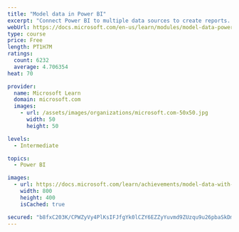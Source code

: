 ```yaml
---
title: "Model data in Power BI"
excerpt: "Connect Power BI to multiple data sources to create reports. Define the relationship between your data sources."
webUrl: https://docs.microsoft.com/en-us/learn/modules/model-data-power-bi/
type: course
price: Free
length: PT1H7M
ratings:
  count: 6232
  average: 4.706354
heat: 70

provider:
  name: Microsoft Learn
  domain: microsoft.com
  images:
    - url: /assets/images/organizations/microsoft.com-50x50.jpg
      width: 50
      height: 50

levels:
  - Intermediate

topics:
  - Power BI

images:
  - url: https://docs.microsoft.com/learn/achievements/model-data-with-power-bi-desktop-social.png
    width: 800
    height: 400
    isCached: true

secured: "b8fxC203K/CPWZyVy4PlKsIFJfgYk0lCZY6EZZyYuvmd9ZUzqu9u26pbaSkDmIqsEtasssb5AL1PiKpN3XZffAI4Qpm4/awWicRYAEYkjRBAv4DlOY15PCSUV7xOT6RpjXSDnnPHQKhTiO4tidiIp828EYuLO+Eff33AChu3Sgdxt9YciUve1EPBbBczMxQnvRrZWCBbWr0diTKBJkWHyXbzFxsoUOW3VAZiRoDQJh6LQKZgAtAPpFu8EmTzuZAzeGCFQfJnDMGxxJ9EC+3/Myg6kp/blIEuI/AkyxisUHw5N3PgEJKdQahf5DrqXt6YI8DwAD1PeQWZJtozJPXPD1VuWlY+aspEXW1fSktIsU0+yq12FsJnaE13CX0uPWBgYxFd3grvrQ7n5JqS7qLpOawiU/6mTqKMUamqtjWDUHE=;wpyLfxVVd2kOmYrg0WWqig=="
---
```


